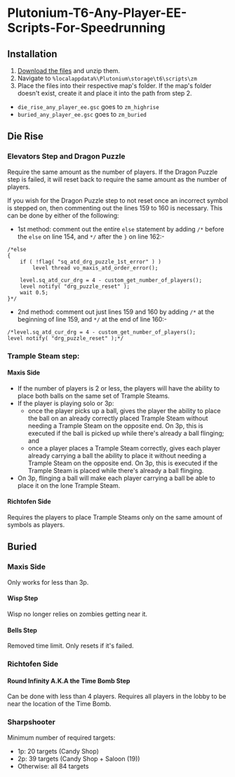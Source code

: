# Plutonium-T6-Any-Player-EE-Scripts-For-Speedrunning
## Installation
1. [Download the files](https://github.com/Hadi77KSA/Plutonium-T6-Any-Player-EE-Scripts-For-Speedrunning/archive/refs/heads/master.zip) and unzip them.
2. Navigate to `%localappdata%\Plutonium\storage\t6\scripts\zm`
3. Place the files into their respective map's folder. If the map's folder doesn't exist, create it and place it into the path from step 2.
- `die_rise_any_player_ee.gsc` goes to `zm_highrise`
- `buried_any_player_ee.gsc` goes to `zm_buried`

## Die Rise

### Elevators Step and Dragon Puzzle
Require the same amount as the number of players. If the Dragon Puzzle step is failed, it will reset back to require the same amount as the number of players.

If you wish for the Dragon Puzzle step to not reset once an incorrect symbol is stepped on, then commenting out the lines 159 to 160 is necessary. This can be done by either of the following:
- 1st method: comment out the entire `else` statement by adding `/*` before the `else` on line 154, and `*/` after the `}` on line 162:-
```
/*else
{
	if ( !flag( "sq_atd_drg_puzzle_1st_error" ) )
		level thread vo_maxis_atd_order_error();

	level.sq_atd_cur_drg = 4 - custom_get_number_of_players();
	level notify( "drg_puzzle_reset" );
	wait 0.5;
}*/
```
- 2nd method: comment out just lines 159 and 160 by adding `/*` at the beginning of line 159, and `*/` at the end of line 160:-
```
/*level.sq_atd_cur_drg = 4 - custom_get_number_of_players();
level notify( "drg_puzzle_reset" );*/
```

### Trample Steam step:
#### Maxis Side
- If the number of players is 2 or less, the players will have the ability to place both balls on the same set of Trample Steams.
- If the player is playing solo or 3p:
  - once the player picks up a ball, gives the player the ability to place the ball on an already correctly placed Trample Steam without needing a Trample Steam on the opposite end. On 3p, this is executed if the ball is picked up while there's already a ball flinging; and
  - once a player places a Trample Steam correctly, gives each player already carrying a ball the ability to place it without needing a Trample Steam on the opposite end. On 3p, this is executed if the Trample Steam is placed while there's already a ball flinging.
- On 3p, flinging a ball will make each player carrying a ball be able to place it on the lone Trample Steam.

#### Richtofen Side
Requires the players to place Trample Steams only on the same amount of symbols as players.

## Buried
### Maxis Side
Only works for less than 3p.
#### Wisp Step
Wisp no longer relies on zombies getting near it.

#### Bells Step
Removed time limit. Only resets if it's failed.

### Richtofen Side
#### Round Infinity A.K.A the Time Bomb Step
Can be done with less than 4 players. Requires all players in the lobby to be near the location of the Time Bomb.

### Sharpshooter
Minimum number of required targets:
- 1p: 20 targets (Candy Shop)
- 2p: 39 targets (Candy Shop + Saloon (19))
- Otherwise: all 84 targets
